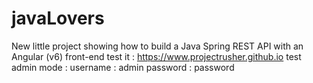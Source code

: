 # javaLovers
New little project showing how to build a Java Spring REST API with an Angular (v6) front-end
test it : https://www.projectrusher.github.io
test admin mode :
username : admin
password : password
